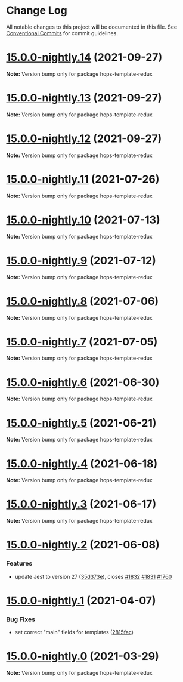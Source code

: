 # Change Log

All notable changes to this project will be documented in this file.
See [Conventional Commits](https://conventionalcommits.org) for commit guidelines.

# [15.0.0-nightly.14](https://github.com/xing/hops/compare/v15.0.0-nightly.13...v15.0.0-nightly.14) (2021-09-27)

**Note:** Version bump only for package hops-template-redux





# [15.0.0-nightly.13](https://github.com/xing/hops/compare/v15.0.0-nightly.12...v15.0.0-nightly.13) (2021-09-27)

**Note:** Version bump only for package hops-template-redux





# [15.0.0-nightly.12](https://github.com/xing/hops/compare/v15.0.0-nightly.11...v15.0.0-nightly.12) (2021-09-27)

**Note:** Version bump only for package hops-template-redux





# [15.0.0-nightly.11](https://github.com/xing/hops/compare/v15.0.0-nightly.10...v15.0.0-nightly.11) (2021-07-26)

**Note:** Version bump only for package hops-template-redux





# [15.0.0-nightly.10](https://github.com/xing/hops/compare/v15.0.0-nightly.9...v15.0.0-nightly.10) (2021-07-13)

**Note:** Version bump only for package hops-template-redux





# [15.0.0-nightly.9](https://github.com/xing/hops/compare/v15.0.0-nightly.8...v15.0.0-nightly.9) (2021-07-12)

**Note:** Version bump only for package hops-template-redux





# [15.0.0-nightly.8](https://github.com/xing/hops/compare/v15.0.0-nightly.7...v15.0.0-nightly.8) (2021-07-06)

**Note:** Version bump only for package hops-template-redux





# [15.0.0-nightly.7](https://github.com/xing/hops/compare/v15.0.0-nightly.6...v15.0.0-nightly.7) (2021-07-05)

**Note:** Version bump only for package hops-template-redux





# [15.0.0-nightly.6](https://github.com/xing/hops/compare/v15.0.0-nightly.5...v15.0.0-nightly.6) (2021-06-30)

**Note:** Version bump only for package hops-template-redux





# [15.0.0-nightly.5](https://github.com/xing/hops/compare/v15.0.0-nightly.4...v15.0.0-nightly.5) (2021-06-21)

**Note:** Version bump only for package hops-template-redux





# [15.0.0-nightly.4](https://github.com/xing/hops/compare/v15.0.0-nightly.3...v15.0.0-nightly.4) (2021-06-18)

**Note:** Version bump only for package hops-template-redux





# [15.0.0-nightly.3](https://github.com/xing/hops/compare/v15.0.0-nightly.2...v15.0.0-nightly.3) (2021-06-17)

**Note:** Version bump only for package hops-template-redux





# [15.0.0-nightly.2](https://github.com/xing/hops/compare/v15.0.0-nightly.1...v15.0.0-nightly.2) (2021-06-08)


### Features

* update Jest to version 27 ([35d373e](https://github.com/xing/hops/commit/35d373eab1a2dc546891ce2f1de3f45a7160f32b)), closes [#1832](https://github.com/xing/hops/issues/1832) [#1831](https://github.com/xing/hops/issues/1831) [#1760](https://github.com/xing/hops/issues/1760)





# [15.0.0-nightly.1](https://github.com/xing/hops/compare/v15.0.0-nightly.0...v15.0.0-nightly.1) (2021-04-07)


### Bug Fixes

* set correct "main" fields for templates ([2815fac](https://github.com/xing/hops/commit/2815fac9ff3cf1caa157a51972f28c9a46226fd3))





# [15.0.0-nightly.0](https://github.com/xing/hops/compare/v14.0.0...v15.0.0-nightly.0) (2021-03-29)

**Note:** Version bump only for package hops-template-redux
